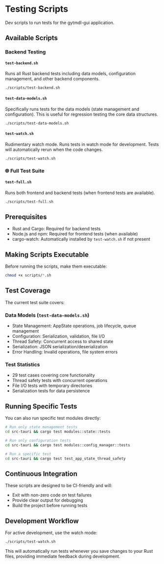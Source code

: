 # Testing Scripts

Dev scripts to run tests for the gytmdl-gui application.

## Available Scripts

### Backend Testing

#### `test-backend.sh`
Runs all Rust backend tests including data models, configuration management, and other backend components.

```bash
./scripts/test-backend.sh
```

#### `test-data-models.sh`
Specifically runs tests for the data models (state management and configuration). This is useful for regression testing the core data structures.

```bash
./scripts/test-data-models.sh
```

#### `test-watch.sh`
Rudimentary watch mode. Runs tests in watch mode for development. Tests will automatically rerun when the code changes.

```bash
./scripts/test-watch.sh
```

### 🌐 Full Test Suite

#### `test-full.sh`
Runs both frontend and backend tests (when frontend tests are available).

```bash
./scripts/test-full.sh
```

## Prerequisites

- Rust and Cargo: Required for backend tests
- Node.js and npm: Required for frontend tests (when available)
- cargo-watch: Automatically installed by `test-watch.sh` if not present

## Making Scripts Executable

Before running the scripts, make them executable:

```bash
chmod +x scripts/*.sh
```

## Test Coverage

The current test suite covers:

### Data Models (`test-data-models.sh`)
- State Management: AppState operations, job lifecycle, queue management
- Configuration: Serialization, validation, file I/O
- Thread Safety: Concurrent access to shared state
- Serialization: JSON serialization/deserialization
- Error Handling: Invalid operations, file system errors

### Test Statistics
- 29 test cases covering core functionality
- Thread safety tests with concurrent operations
- File I/O tests with temporary directories
- Serialization tests for data persistence

## Running Specific Tests

You can also run specific test modules directly:

```bash
# Run only state management tests
cd src-tauri && cargo test modules::state::tests

# Run only configuration tests  
cd src-tauri && cargo test modules::config_manager::tests

# Run a specific test
cd src-tauri && cargo test test_app_state_thread_safety
```

## Continuous Integration

These scripts are designed to be CI-friendly and will:
- Exit with non-zero code on test failures
- Provide clear output for debugging
- Build the project before running tests

## Development Workflow

For active development, use the watch mode:

```bash
./scripts/test-watch.sh
```

This will automatically run tests whenever you save changes to your Rust files, providing immediate feedback during development.